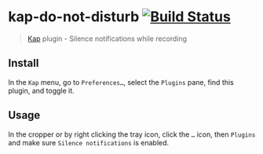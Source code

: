 # kap-do-not-disturb [![Build Status](https://travis-ci.org/karaggeorge/kap-do-not-disturb.svg?branch=master)](https://travis-ci.org/karaggeorge/kap-do-not-disturb)

> [Kap](https://github.com/wulkano/kap) plugin - Silence notifications while recording


## Install

In the `Kap` menu, go to `Preferences…`, select the `Plugins` pane, find this plugin, and toggle it.


## Usage

In the cropper or by right clicking the tray icon, click the `…` icon, then `Plugins` and make sure `Silence notifications` is enabled.

